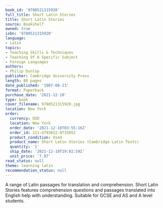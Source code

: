 ```yaml
---
book_id: '9780521315920'
full_title: Short Latin Stories
title: Short Latin Stories
source: Bookshelf
owned: true
isbn: '9780521315920'
language:
- Latin
topics:
- Teaching Skills & Techniques
- Teaching Of A Specific Subject
- Foreign Languages
authors:
- Philip Dunlop
publisher: Cambridge University Press
length: 80 pages
date_published: '1987-08-13'
format: Paperback
purchase_date: '2021-12-10'
type: book
cover_filename: 9780521315920.jpg
location: New York
order:
  currency: USD
  location: New York
  order_date: '2021-12-10T03:55:16Z'
  order_id: 111-4793622-9733052
  product_condition: Used
  product_name: Short Latin Stories (Cambridge Latin Texts)
  quantity: '1'
  ship_date: '2021-12-10T19:02:59Z'
  unit_price: '7.87'
read_status: null
theme: learning latin
recommendation_status: null
---
```

A range of Latin passages for translation and comprehension. Short Latin Stories features comprehension questions and passages translated into English help with understanding. Suitable for GCSE and AS and A level students.

